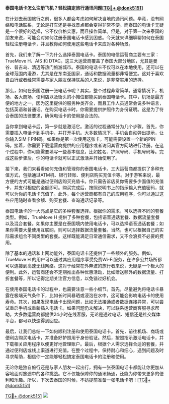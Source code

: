 **泰国电话卡怎么注册飞机？轻松搞定旅行通讯问题[[TG💪+ @donk5151](https://t.me/s/donk5151)]**

在计划去泰国旅行之前，很多人都会考虑如何解决当地的通讯问题。毕竟，没有网络和电话联系，无论是打车还是寻找景点都会变得非常不便。而泰国的电话卡无疑是一个很好的选择，它不仅价格实惠，而且操作简单。但是，对于第一次来泰国的朋友来说，可能会对如何注册泰国电话卡感到困惑。今天就来详细聊聊如何在泰国轻松注册电话卡，并且教你如何使用这些电话卡来应对各种场景。

首先，我们来了解一下为什么选择泰国电话卡。泰国的电信运营商主要有三家：TrueMove H、AIS 和 DTAC。这三大运营商覆盖了泰国大部分地区，尤其是曼谷、普吉岛、清迈等热门旅游城市。泰国的电话卡不仅可以在本地使用，还可以在全球范围内漫游，尤其是在东南亚国家，通话和数据流量都非常便宜。这对于喜欢自由行或者经常需要与家人朋友保持联系的人来说，是非常实用的选择。

那么，如何在泰国注册一张电话卡呢？其实，整个过程非常简单。通常情况下，机场、各大商场、便利店以及街头的小摊位都能买到泰国电话卡。其中，机场是最方便的地方之一，因为这里提供的服务种类齐全，而且工作人员通常会说多种语言，包括英语和普通话。在购买电话卡时，你需要提供护照作为身份证明。这是为了符合泰国的法律要求，确保电话卡的使用是合法的。

当你拿到电话卡后，第一步就是激活它。激活的过程通常分为几个步骤。首先，你需要插入电话卡到手机中，并打开手机。大多数情况下，手机会自动弹出提示，让你输入SIM卡PIN码。如果你是第一次使用这张卡，可能需要设置一个新的PIN码。接着，你需要下载运营商提供的应用程序或者访问其官方网站进行注册。在这个过程中，你可能需要填写一些基本信息，比如姓名、护照号码、手机号码等。完成这些步骤后，你的电话卡就可以正式激活并开始使用了。

接下来，我们来看看如何充值和管理你的泰国电话卡。三大运营商都提供了多种充值方式，包括通过ATM机、银行转账、便利店购买充值卡等。对于游客来说，最方便的方式可能是通过便利店购买充值卡。你只需告诉店员你需要多少面值的充值卡，并支付相应的金额即可。购买完成后，按照说明书上的指示输入充值密码，就可以为你的电话卡充值了。此外，每个运营商都有自己的应用程序，你可以通过这些应用随时查看余额、购买套餐、查询通话记录等。

泰国电话卡的一大亮点是它的多种套餐选择。根据你的需求，可以选择不同的套餐类型。例如，TrueMove H 提供了多种套餐，包括语音通话套餐、数据流量套餐以及混合套餐。如果你主要是在泰国境内使用电话卡，可以选择语音通话套餐；如果你需要大量使用互联网，则可以选择数据流量套餐。当然，也可以根据自己的实际需求组合不同类型的套餐。这样既能满足日常通信需求，又不会浪费不必要的费用。

除了基本的通话和上网功能外，泰国电话卡还提供了一些额外的服务。例如，TrueMove H 的用户可以通过其应用程序享受免费Wi-Fi服务，在许多公共场所都可以连接到高速无线网络。这对于经常在外奔波的旅行者来说，无疑是一个极大的便利。此外，运营商还会不定期推出各种优惠活动，比如赠送额外的数据流量、打折套餐等，所以记得定期关注官方信息，以免错过好机会。

在使用泰国电话卡的过程中，也需要注意一些小细节。首先，尽量避免将电话卡暴露在极端天气条件下，比如长时间暴晒或浸泡在水中，这可能会影响电话卡的使用寿命。其次，如果发现电话卡出现问题，比如无法接通或者数据连接异常，可以尝试重启手机或重新插入电话卡。如果问题仍未解决，可以联系运营商客服寻求帮助。大多数运营商都提供24小时在线客服，无论是通过电话、短信还是社交媒体平台，都可以快速得到回应。

最后，让我们总结一下如何顺利注册和使用泰国电话卡。首先，前往机场、商场或便利店购买电话卡，并准备好护照用于身份验证。然后，按照指示激活电话卡，并下载相关应用程序以便更好地管理账户。最后，根据个人需求选择合适的套餐，并通过便利店或线上渠道进行充值。在整个过程中，保持耐心和细心，遇到问题及时寻求帮助，相信你一定能够轻松搞定泰国电话卡的注册和使用。

无论你是独自旅行还是与家人朋友一起出行，拥有一张泰国电话卡都能让你更加从容地面对旅途中的各种挑战。它不仅能保障你的通讯畅通，还能为你带来更多的便利和乐趣。所以，下次去泰国的时候，不妨提前准备一张电话卡吧！[[TG💪+ @donk5151](https://t.me/s/donk5151)]

[TG💪+ @donk5151](https://t.me/s/donk5151) ![](https://i.postimg.cc/rwNCRYN7/Snipaste-2025-04-30-17-27-05.png)
